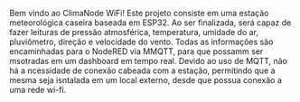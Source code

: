 Bem vindo ao ClimaNode WiFi! Este projeto consiste em uma estação meteorológica caseira baseada em ESP32. Ao ser finalizada, será capaz de fazer leituras de pressão atmosférica, temperatura, umidade do ar, pluviômetro, direção e velocidade do vento. Todas as informações são encaminhadas para o NodeRED via MMQTT, para que possamm ser msotradas em um dashboard em tempo real. Devido ao uso de MQTT, não há a ncessidade de conexão cabeada com a estação, permitindo que a mesma seja isntalada em um local externo, desde que possua conexão a uma rede wi-fi.